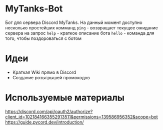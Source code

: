 # MyTanks-Bot

Бот для сервера Discord MyTanks. На данный момент доступно несколько простейших комманд
`ping` - возвращает текущее ожидание сервера на запрос
`help` - краткое описание бота
`hello` - команда для того, чтобы поздороваться с ботом

# Идеи

* Краткая Wiki прямо в Discord
* Создание розыгрышей промокодов

# Используемые материалы
 https://discord.com/api/oauth2/authorize?client_id=1021841663552913511&permissions=139586956352&scope=bot
 https://guide.pycord.dev/introduction/